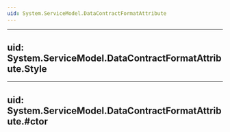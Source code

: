 ```yaml
---
uid: System.ServiceModel.DataContractFormatAttribute
---
```


---
uid: System.ServiceModel.DataContractFormatAttribute.Style
---

---
uid: System.ServiceModel.DataContractFormatAttribute.#ctor
---
